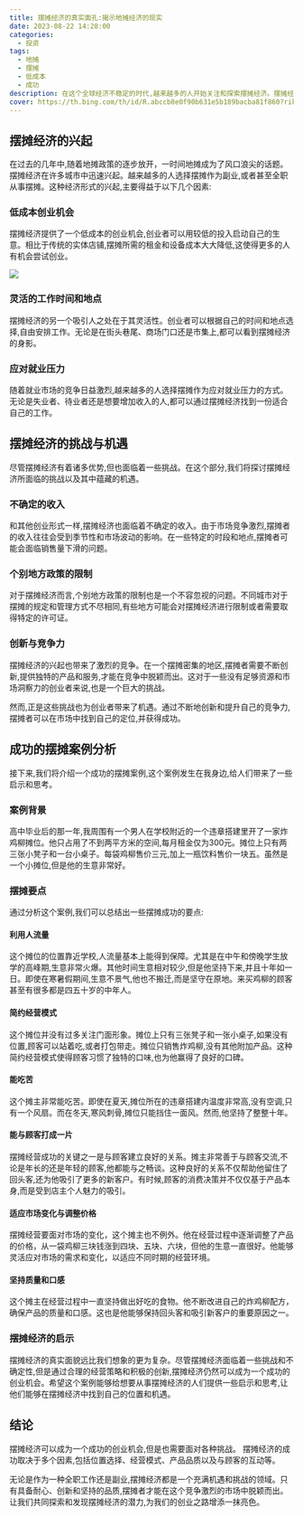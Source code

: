 ```yaml
---
title: 摆摊经济的真实面孔:揭示地摊经济的现实
date: 2023-08-22 14:28:00
categories:
  - 投资
tags:
  - 地摊
  - 摆摊
  - 低成本
  - 成功
description: 在这个全球经济不稳定的时代,越来越多的人开始关注和探索摆摊经济。摆摊经济以其低成本、快速启动和灵活性等特点,吸引了许多创业者和小商家。然而,摆摊经济背后的真实面貌却备受争议。本文将深入探讨摆摊经济的一些真实案例,揭示地摊经济的现实。
cover: https://th.bing.com/th/id/R.abccb8e0f90b631e5b189bacba81f860?rik=OjnlIu5DbOhiSg&riu=http%3a%2f%2fwww.cauchina.com%2fuserfiles%2fueditor%2fimage%2f2020%2f07%2f17%2f47%e3%80%82.jpg&ehk=qPVs4z7rW3uu2HEA2t08nhL8JTAvFx%2b1kIiew6HBZBo%3d&risl=&pid=ImgRaw&r=0
---
```


## 摆摊经济的兴起

在过去的几年中,随着地摊政策的逐步放开，一时间地摊成为了风口浪尖的话题。摆摊经济在许多城市中迅速兴起。越来越多的人选择摆摊作为副业,或者甚至全职从事摆摊。这种经济形式的兴起,主要得益于以下几个因素:

### 低成本创业机会

摆摊经济提供了一个低成本的创业机会,创业者可以用较低的投入启动自己的生意。相比于传统的实体店铺,摆摊所需的租金和设备成本大大降低,这使得更多的人有机会尝试创业。

![](https://cdn.jsdelivr.net/gh/PirlosM/image@main/20230822160345.png)

### 灵活的工作时间和地点  

摆摊经济的另一个吸引人之处在于其灵活性。创业者可以根据自己的时间和地点选择,自由安排工作。无论是在街头巷尾、商场门口还是市集上,都可以看到摆摊经济的身影。

###  应对就业压力

随着就业市场的竞争日益激烈,越来越多的人选择摆摊作为应对就业压力的方式。无论是失业者、待业者还是想要增加收入的人,都可以通过摆摊经济找到一份适合自己的工作。

## 摆摊经济的挑战与机遇

尽管摆摊经济有着诸多优势,但也面临着一些挑战。在这个部分,我们将探讨摆摊经济所面临的挑战以及其中蕴藏的机遇。

### 不确定的收入  

和其他创业形式一样,摆摊经济也面临着不确定的收入。由于市场竞争激烈,摆摊者的收入往往会受到季节性和市场波动的影响。在一些特定的时段和地点,摆摊者可能会面临销售量下滑的问题。

### 个别地方政策的限制

对于摆摊经济而言,个别地方政策的限制也是一个不容忽视的问题。不同城市对于摆摊的规定和管理方式不尽相同,有些地方可能会对摆摊经济进行限制或者需要取得特定的许可证。

### 创新与竞争力

摆摊经济的兴起也带来了激烈的竞争。在一个摆摊密集的地区,摆摊者需要不断创新,提供独特的产品和服务,才能在竞争中脱颖而出。这对于一些没有足够资源和市场洞察力的创业者来说,也是一个巨大的挑战。

然而,正是这些挑战也为创业者带来了机遇。通过不断地创新和提升自己的竞争力,摆摊者可以在市场中找到自己的定位,并获得成功。

## 成功的摆摊案例分析 

接下来,我们将介绍一个成功的摆摊案例,这个案例发生在我身边,给人们带来了一些启示和思考。

### 案例背景

高中毕业后的那一年,我周围有一个男人在学校附近的一个违章搭建里开了一家炸鸡柳摊位。他只占用了不到两平方米的空间,每月租金仅为300元。摊位上只有两三张小凳子和一台小桌子。每袋鸡柳售价三元,加上一瓶饮料售价一块五。虽然是一个小摊位,但是他的生意非常好。 

###  摆摊要点

通过分析这个案例,我们可以总结出一些摆摊成功的要点:

#### 利用人流量

这个摊位的位置靠近学校,人流量基本上能得到保障。尤其是在中午和傍晚学生放学的高峰期,生意非常火爆。其他时间生意相对较少,但是他坚持下来,并且十年如一日。即使在寒暑假期间,生意不景气,他也不搬迁,而是坚守在原地。来买鸡柳的顾客甚至有很多都是四五十岁的中年人。

#### 简约经营模式  

这个摊位并没有过多关注门面形象。摊位上只有三张凳子和一张小桌子,如果没有位置,顾客可以站着吃,或者打包带走。摊位只销售炸鸡柳,没有其他附加产品。这种简约经营模式使得顾客习惯了独特的口味,也为他赢得了良好的口碑。

#### 能吃苦

这个摊主非常能吃苦。即使在夏天,摊位所在的违章搭建内温度非常高,没有空调,只有一个风扇。而在冬天,寒风刺骨,摊位只能挡住一面风。然而,他坚持了整整十年。 

####  能与顾客打成一片

摆摊经营成功的关键之一是与顾客建立良好的关系。摊主非常善于与顾客交流,不论是年长的还是年轻的顾客,他都能与之畅谈。这种良好的关系不仅帮助他留住了回头客,还为他吸引了更多的新客户。有时候,顾客的消费决策并不仅仅基于产品本身,而是受到店主个人魅力的吸引。

####  适应市场变化与调整价格

摆摊经营要面对市场的变化，这个摊主也不例外。他在经营过程中逐渐调整了产品的价格，从一袋鸡柳三块钱涨到四块、五块、六块，但他的生意一直很好。他能够灵活应对市场的需求和变化，以适应不同时期的经营环境。


#### 坚持质量和口感

这个摊主在经营过程中一直坚持做出好吃的食物。他不断改进自己的炸鸡柳配方，确保产品的质量和口感。这也是他能够保持回头客和吸引新客户的重要原因之一。

### 摆摊经济的启示

摆摊经济的真实面貌远比我们想象的更为复杂。尽管摆摊经济面临着一些挑战和不确定性,但是通过合理的经营策略和积极的创新,摆摊经济仍然可以成为一个成功的创业机会。希望这个案例能够给想要从事摆摊经济的人们提供一些启示和思考,让他们能够在摆摊经济中找到自己的位置和机遇。

## 结论

摆摊经济可以成为一个成功的创业机会,但是也需要面对各种挑战。 摆摊经济的成功取决于多个因素,包括位置选择、经营模式、产品品质以及与顾客的互动等。

无论是作为一种全职工作还是副业,摆摊经济都是一个充满机遇和挑战的领域。只有具备耐心、创新和坚持的品质,摆摊者才能在这个竞争激烈的市场中脱颖而出。让我们共同探索和发现摆摊经济的潜力,为我们的创业之路增添一抹亮色。